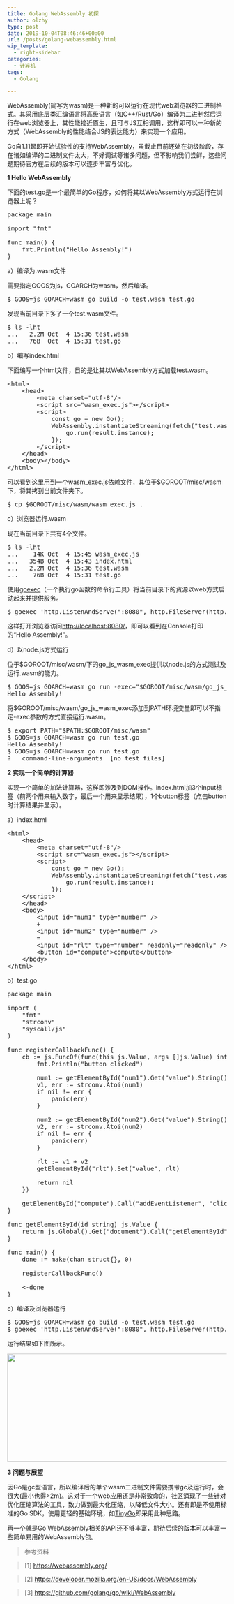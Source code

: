 ```yaml
---
title: Golang WebAssembly 初探
author: olzhy
type: post
date: 2019-10-04T08:46:46+00:00
url: /posts/golang-webassembly.html
wip_template:
  - right-sidebar
categories:
  - 计算机
tags:
  - Golang

---
```

WebAssembly(简写为wasm)是一种新的可以运行在现代web浏览器的二进制格式。其采用底层类汇编语言将高级语言（如C++/Rust/Go）编译为二进制然后运行在web浏览器上，其性能接近原生，且可与JS互相调用，这样即可以一种新的方式（WebAssembly的性能结合JS的表达能力）来实现一个应用。
  
Go自1.11起即开始试验性的支持WebAssembly，虽截止目前还处在初级阶段，存在诸如编译的二进制文件太大，不好调试等诸多问题，但不影响我们尝鲜，这些问题期待官方在后续的版本可以逐步丰富与优化。

**1 Hello WebAssembly**
  
下面的test.go是一个最简单的Go程序，如何将其以WebAssembly方式运行在浏览器上呢？

<pre>package main

import "fmt"

func main() {
    fmt.Println("Hello Assembly!")
}
</pre>

a）编译为.wasm文件
  
需要指定GOOS为js，GOARCH为wasm，然后编译。

<pre>$ GOOS=js GOARCH=wasm go build -o test.wasm test.go
</pre>

发现当前目录下多了一个test.wasm文件。

<pre>$ ls -lht
...   2.2M Oct  4 15:36 test.wasm
...   76B  Oct  4 15:31 test.go
</pre>

b）编写index.html
  
下面编写一个html文件，目的是让其以WebAssembly方式加载test.wasm。

<pre>&lt;html&gt;
    &lt;head&gt;
        &lt;meta charset="utf-8"/&gt;
        &lt;script src="wasm_exec.js"&gt;&lt;/script&gt;
        &lt;script&gt;
            const go = new Go();
            WebAssembly.instantiateStreaming(fetch("test.wasm"), go.importObject).then((result) =&gt; {
                go.run(result.instance);
            });
        &lt;/script&gt;
    &lt;/head&gt;
    &lt;body&gt;&lt;/body&gt;
&lt;/html&gt;
</pre>

可以看到这里用到一个wasm_exec.js依赖文件，其位于$GOROOT/misc/wasm下，将其拷到当前文件夹下。

<pre>$ cp $GOROOT/misc/wasm/wasm_exec.js .
</pre>

c）浏览器运行.wasm
  
现在当前目录下共有4个文件。

<pre>$ ls -lht
...    14K Oct  4 15:45 wasm_exec.js
...   354B Oct  4 15:43 index.html
...   2.2M Oct  4 15:36 test.wasm
...    76B Oct  4 15:31 test.go
</pre>

使用<a href="https://github.com/shurcooL/goexec" target="blank">goexec</a>（一个执行go函数的命令行工具）将当前目录下的资源以web方式启动起来并提供服务。

<pre>$ goexec 'http.ListenAndServe(":8080", http.FileServer(http.Dir(".")))'
</pre>

这样打开浏览器访问<a href="http://localhost:8080/" target="blank">http://localhost:8080/</a>，即可以看到在Console打印的“Hello Assembly!”。

d）以node.js方式运行
  
位于$GOROOT/misc/wasm/下的go\_js\_wasm_exec提供以node.js的方式测试及运行.wasm的能力。

<pre>$ GOOS=js GOARCH=wasm go run -exec="$GOROOT/misc/wasm/go_js_wasm_exec" test.go
Hello Assembly!
</pre>

将$GOROOT/misc/wasm/go\_js\_wasm_exec添加到PATH环境变量即可以不指定-exec参数的方式直接运行.wasm。

<pre>$ export PATH="$PATH:$GOROOT/misc/wasm"
$ GOOS=js GOARCH=wasm go run test.go
Hello Assembly!
$ GOOS=js GOARCH=wasm go run test.go
?   command-line-arguments  [no test files]
</pre>

**2 实现一个简单的计算器**
  
实现一个简单的加法计算器，这样即涉及到DOM操作。index.html加3个input标签（前两个用来输入数字，最后一个用来显示结果），1个button标签（点击button时计算结果并显示）。
  
a）index.html

<pre>&lt;html&gt;
    &lt;head&gt;
        &lt;meta charset="utf-8"/&gt;
        &lt;script src="wasm_exec.js"&gt;&lt;/script&gt;
        &lt;script&gt;
            const go = new Go();
            WebAssembly.instantiateStreaming(fetch("test.wasm"), go.importObject).then((result) =&gt; {
                go.run(result.instance);
            });
    &lt;/script&gt;
    &lt;/head&gt;
    &lt;body&gt;
        &lt;input id="num1" type="number" /&gt;
        +
        &lt;input id="num2" type="number" /&gt;
        =
        &lt;input id="rlt" type="number" readonly="readonly" /&gt;
        &lt;button id="compute"&gt;compute&lt;/button&gt;
    &lt;/body&gt;
&lt;/html&gt;
</pre>

b）test.go

<pre>package main

import (
    "fmt"
    "strconv"
    "syscall/js"
)

func registerCallbackFunc() {
    cb := js.FuncOf(func(this js.Value, args []js.Value) interface{} {
        fmt.Println("button clicked")

        num1 := getElementById("num1").Get("value").String()
        v1, err := strconv.Atoi(num1)
        if nil != err {
            panic(err)
        }

        num2 := getElementById("num2").Get("value").String()
        v2, err := strconv.Atoi(num2)
        if nil != err {
            panic(err)
        }

        rlt := v1 + v2
        getElementById("rlt").Set("value", rlt)

        return nil
    })

    getElementById("compute").Call("addEventListener", "click", cb)
}

func getElementById(id string) js.Value {
    return js.Global().Get("document").Call("getElementById", id)
}

func main() {
    done := make(chan struct{}, 0)

    registerCallbackFunc()

    &lt;-done
}
</pre>

c）编译及浏览器运行

<pre>$ GOOS=js GOARCH=wasm go build -o test.wasm test.go
$ goexec 'http.ListenAndServe(":8080", http.FileServer(http.Dir(".")))'
</pre>

运行结果如下图所示。
  
<img class="aligncenter" src="/wp-content/uploads/2019/10/wasm-calc.png" width="520" height="247" />

**3 问题与展望**
  
因Go是gc型语言，所以编译后的单个wasm二进制文件需要携带gc及运行时，会很大(最小也得>2m)。这对于一个web应用还是非常致命的，社区涌现了一些针对优化压缩算法的工具，致力做到最大化压缩，以降低文件大小。还有即是不使用标准的Go SDK，使用更轻的基础环境，如<a href="https://tinygo.org" target="_blank">TinyGo</a>即采用此种思路。
  
再一个就是Go WebAssembly相关的API还不够丰富，期待后续的版本可以丰富一些简单易用的WebAssembly包。

> 参考资料
  
> [1]&nbsp;<a href="https://webassembly.org/" target="blank">https://webassembly.org/</a>
  
> [2]&nbsp;<a href="https://developer.mozilla.org/en-US/docs/WebAssembly" target="blank">https://developer.mozilla.org/en-US/docs/WebAssembly</a>
  
> [3]&nbsp;<a href="https://github.com/golang/go/wiki/WebAssembly" target="blank">https://github.com/golang/go/wiki/WebAssembly</a>